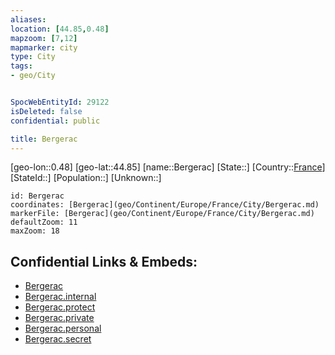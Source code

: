 ```yaml
---
aliases: 
location: [44.85,0.48]
mapzoom: [7,12] 
mapmarker: city 
type: City
tags:
- geo/City


SpocWebEntityId: 29122
isDeleted: false
confidential: public

title: Bergerac
---
```

[geo-lon::0.48]
[geo-lat::44.85]
[name::Bergerac]
[State::]
[Country::[France](geo/Continent/Europe/France.md)]
[StateId::]
[Population::]
[Unknown::]


```leaflet
id: Bergerac
coordinates: [Bergerac](geo/Continent/Europe/France/City/Bergerac.md)
markerFile: [Bergerac](geo/Continent/Europe/France/City/Bergerac.md)
defaultZoom: 11 
maxZoom: 18
```


## Confidential Links & Embeds: 
- [Bergerac](../../../../../../_public/geo/Continent/Europe/France/City/Bergerac.md) 
- [Bergerac.internal](../../../../../../_internal/geo/Continent/Europe/France/City/Bergerac.internal.md) 
- [Bergerac.protect](../../../../../../_protect/geo/Continent/Europe/France/City/Bergerac.protect.md) 
- [Bergerac.private](../../../../../../_private/geo/Continent/Europe/France/City/Bergerac.private.md) 
- [Bergerac.personal](../../../../../../_personal/geo/Continent/Europe/France/City/Bergerac.personal.md) 
- [Bergerac.secret](../../../../../../_secret/geo/Continent/Europe/France/City/Bergerac.secret.md) 
